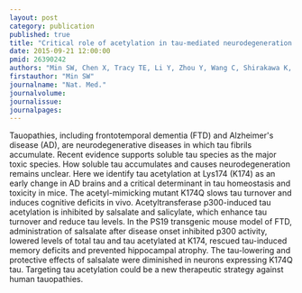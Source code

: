 ```yaml
---
layout: post
category: publication
published: true
title: "Critical role of acetylation in tau-mediated neurodegeneration and cognitive deficits."
date: 2015-09-21 12:00:00
pmid: 26390242
authors: "Min SW, Chen X, Tracy TE, Li Y, Zhou Y, Wang C, Shirakawa K, Minami SS, Defensor E, Mok SA, Sohn PD, Schilling B, Cong X, Ellerby L, Gibson BW, Johnson J, Krogan N, Shamloo M, Gestwicki J, Masliah E, Verdin E, Gan L"
firstauthor: "Min SW"
journalname: "Nat. Med."
journalvolume: 
journalissue: 
journalpages: 
---
```


Tauopathies, including frontotemporal dementia (FTD) and Alzheimer's disease (AD), are neurodegenerative diseases in which tau fibrils accumulate. Recent evidence supports soluble tau species as the major toxic species. How soluble tau accumulates and causes neurodegeneration remains unclear. Here we identify tau acetylation at Lys174 (K174) as an early change in AD brains and a critical determinant in tau homeostasis and toxicity in mice. The acetyl-mimicking mutant K174Q slows tau turnover and induces cognitive deficits in vivo. Acetyltransferase p300-induced tau acetylation is inhibited by salsalate and salicylate, which enhance tau turnover and reduce tau levels. In the PS19 transgenic mouse model of FTD, administration of salsalate after disease onset inhibited p300 activity, lowered levels of total tau and tau acetylated at K174, rescued tau-induced memory deficits and prevented hippocampal atrophy. The tau-lowering and protective effects of salsalate were diminished in neurons expressing K174Q tau. Targeting tau acetylation could be a new therapeutic strategy against human tauopathies.

